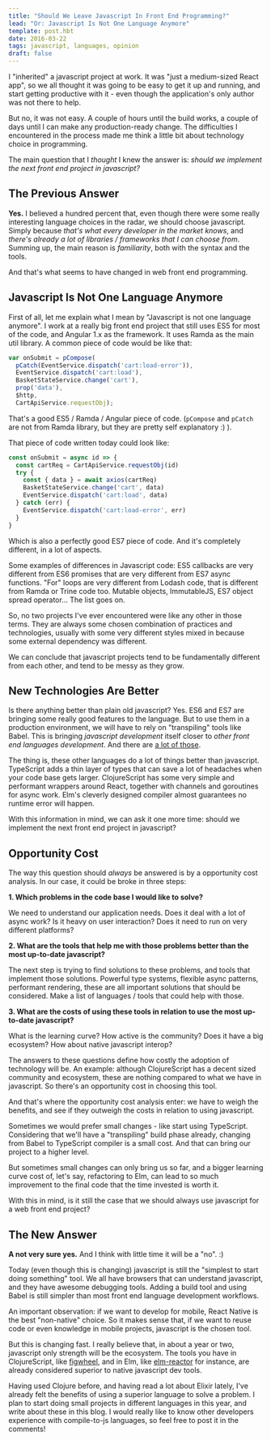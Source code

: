 ```yaml
---
title: "Should We Leave Javascript In Front End Programming?"
lead: "Or: Javascript Is Not One Language Anymore"
template: post.hbt
date: 2016-03-22
tags: javascript, languages, opinion
draft: false
---
```


I "inherited" a javascript project at work. It was "just a medium-sized React app", so we all thought it was going to be easy to get it up and running, and start getting productive with it - even though the application's only author was not there to help.

But no, it was not easy. A couple of hours until the build works, a couple of days until I can make any production-ready change. The difficulties I encountered in the process made me think a little bit about technology choice in programming.

The main question that I *thought* I knew the answer is: *should we implement the next front end project in javascript?*

## The Previous Answer

**Yes.** I believed a hundred percent that, even though there were some really interesting language choices in the radar, we should choose javascript. Simply because *that's what every developer in the market knows*, and *there's already a lot of libraries / frameworks that I can choose from*. Summing up, the main reason is *familiarity*, both with the syntax and the tools.

And that's what seems to have changed in web front end programming.

## Javascript Is Not One Language Anymore

First of all, let me explain what I mean by "Javascript is not one language anymore". I work at a really big front end project that still uses ES5 for most of the code, and Angular 1.x as the framework. It uses Ramda as the main util library. A common piece of code would be like that:

```js
var onSubmit = pCompose(
  pCatch(EventService.dispatch('cart:load-error')),
  EventService.dispatch('cart:load'),
  BasketStateService.change('cart'),
  prop('data'),
  $http,
  CartApiService.requestObj);
```

That's a good ES5 / Ramda / Angular piece of code. (`pCompose` and `pCatch` are not from Ramda library, but they are pretty self explanatory :) ).

That piece of code written today could look like:

```js
const onSubmit = async id => {
  const cartReq = CartApiService.requestObj(id)
  try {
    const { data } = await axios(cartReq)
    BasketStateService.change('cart', data)
    EventService.dispatch('cart:load', data)
  } catch (err) {
    EventService.dispatch('cart:load-error', err)
  }
}
```

Which is also a perfectly good ES7 piece of code. And it's completely different, in a lot of aspects.

Some examples of differences in Javascript code: ES5 callbacks are very different from ES6 promises that are very different from ES7 async functions. "For" loops are very different from Lodash code, that is different from Ramda or Trine code too. Mutable objects, ImmutableJS, ES7 object spread operator... The list goes on.

So, no two projects I've ever encountered were like any other in those terms. They are always some chosen combination of practices and technologies, usually with some very different styles mixed in because some external dependency was different.

We can conclude that javascript projects tend to be fundamentally different from each other, and tend to be messy as they grow.

## New Technologies Are Better

Is there anything better than plain old javascript? Yes. ES6 and ES7 are bringing some really good features to the language. But to use them in a production environment, we will have to rely on "transpiling" tools like Babel. This is bringing *javascript development* itself closer to *other front end languages development*. And there are [a lot of those](https://github.com/jashkenas/coffeescript/wiki/list-of-languages-that-compile-to-js).

The thing is, these other languages do a lot of things better than javascript. TypeScript adds a thin layer of types that can save a lot of headaches when your code base gets larger. ClojureScript has some very simple and performant wrappers around React, together with channels and goroutines for async work. Elm's cleverly designed compiler almost guarantees no runtime error will happen.  

With this information in mind, we can ask it one more time: should we implement the next front end project in javascript?

## Opportunity Cost

The way this question should *always* be answered is by a opportunity cost analysis. In our case, it could be broke in three steps:

**1. Which problems in the code base I would like to solve?**

We need to understand our application needs. Does it deal with a lot of async work? Is it heavy on user interaction? Does it need to run on very different platforms?

**2. What are the tools that help me with those problems better than the most up-to-date javascript?**

The next step is trying to find solutions to these problems, and tools that implement those solutions. Powerful type systems, flexible async patterns, performant rendering, these are all important solutions that should be considered. Make a list of languages / tools that could help with those.

**3. What are the costs of using these tools in relation to use the most up-to-date javascript?**

What is the learning curve? How active is the community? Does it have a big ecosystem? How about native javascript interop?

The answers to these questions define how costly the adoption of technology will be. An example: although ClojureScript has a decent sized community and ecosystem, these are nothing compared to what we have in javascript. So there's an opportunity cost in choosing this tool.

And that's where the opportunity cost analysis enter: we have to weigh the benefits, and see if they outweigh the costs in relation to using javascript.

Sometimes we would prefer small changes - like start using TypeScript. Considering that we'll have a "transpiling" build phase already, changing from Babel to TypeScript compiler is a small cost. And that can bring our project to a higher level.

But sometimes small changes can only bring us so far, and a bigger learning curve cost of, let's say, refactoring to Elm, can lead to so much improvement to the final code that the time invested is worth it.

With this in mind, is it still the case that we should always use javascript for a web front end project?

## The New Answer

**A not very sure yes.** And I think with little time it will be a "no". :)

Today (even though this is changing) javascript is still the "simplest to start doing something" tool. We all have browsers that can understand javascript, and they have awesome debugging tools. Adding a build tool and using Babel is still simpler than most front end language development workflows.

An important observation: if we want to develop for mobile, React Native is the best "non-native" choice. So it makes sense that, if we want to reuse code or even knowledge in mobile projects, javascript is the chosen tool.

But this is changing fast. I really believe that, in about a year or two, javascript only strength will be the ecosystem. The tools you have in ClojureScript, like [figwheel](https://github.com/bhauman/lein-figwheel), and in Elm, like [elm-reactor](https://github.com/elm-lang/elm-reactor) for instance, are already considered superior to native javascript dev tools.

Having used Clojure before, and having read a lot about Elixir lately, I've already felt the benefits of using a superior language to solve a problem. I plan to start doing small projects in different languages in this year, and write about these in this blog. I would really like to know other developers experience with compile-to-js languages, so feel free to post it in the comments!
